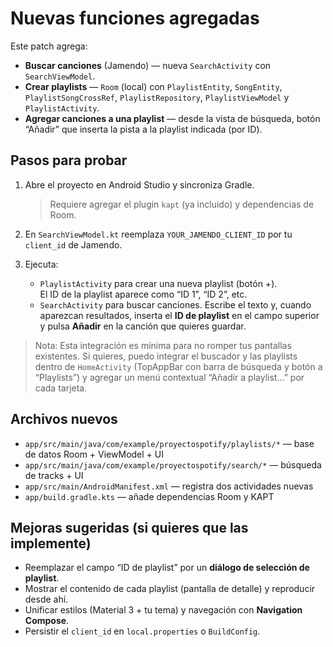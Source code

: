 
# Nuevas funciones agregadas

Este patch agrega:

- **Buscar canciones** (Jamendo) — nueva `SearchActivity` con `SearchViewModel`.
- **Crear playlists** — `Room` (local) con `PlaylistEntity`, `SongEntity`, `PlaylistSongCrossRef`, `PlaylistRepository`, `PlaylistViewModel` y `PlaylistActivity`.
- **Agregar canciones a una playlist** — desde la vista de búsqueda, botón “Añadir” que inserta la pista a la playlist indicada (por ID).

## Pasos para probar

1. Abre el proyecto en Android Studio y sincroniza Gradle.  
   > Requiere agregar el plugin `kapt` (ya incluido) y dependencias de Room.

2. En `SearchViewModel.kt` reemplaza `YOUR_JAMENDO_CLIENT_ID` por tu `client_id` de Jamendo.

3. Ejecuta:
   - `PlaylistActivity` para crear una nueva playlist (botón +).  
     El ID de la playlist aparece como “ID 1”, “ID 2”, etc.
   - `SearchActivity` para buscar canciones. Escribe el texto y, cuando aparezcan resultados, inserta el **ID de playlist** en el campo superior y pulsa **Añadir** en la canción que quieres guardar.

> Nota: Esta integración es mínima para no romper tus pantallas existentes. Si quieres, puedo integrar el buscador y las playlists dentro de `HomeActivity` (TopAppBar con barra de búsqueda y botón a “Playlists”) y agregar un menú contextual “Añadir a playlist…” por cada tarjeta.

## Archivos nuevos

- `app/src/main/java/com/example/proyectospotify/playlists/*` — base de datos Room + ViewModel + UI
- `app/src/main/java/com/example/proyectospotify/search/*` — búsqueda de tracks + UI
- `app/src/main/AndroidManifest.xml` — registra dos actividades nuevas
- `app/build.gradle.kts` — añade dependencias Room y KAPT

## Mejoras sugeridas (si quieres que las implemente)

- Reemplazar el campo “ID de playlist” por un **diálogo de selección de playlist**.
- Mostrar el contenido de cada playlist (pantalla de detalle) y reproducir desde ahí.
- Unificar estilos (Material 3 + tu tema) y navegación con **Navigation Compose**.
- Persistir el `client_id` en `local.properties` o `BuildConfig`.
